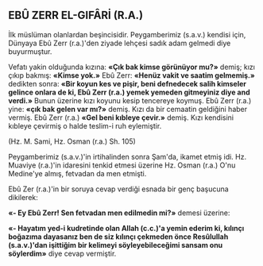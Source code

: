 ## EBÛ ZERR EL-GIFÂRİ (R.A.)

İlk müslüman olanlardan beşincisidir. Pey­gamberimiz (s.a.v.) kendisi için, Dünyaya Ebû Zerr (r.a.)'den ziyade lehçesi sadık adam gel­medi diye buyurmuştur.

Vefatı yakin olduğunda kızına: **«Çık bak kimse görünüyor mu?»** demiş; kızı çıkıp bak­mış: **«Kimse yok.»** Ebû Zerr: **«Henüz vakit ve saatim gelmemiş.»** dedikten sonra: **«Bir koyun kes ve pişir, beni defnedecek salih kimseler ge­lince onlara de ki, Ebû Zerr (r.a.) yemek yemeden gitmeyiniz diye and verdi.»** Bunun üzerine kızı ko­yunu kesip tencereye koymuş. Ebû Zerr (r.a.) yine: **«çık bak gelen var mı?»** demiş. Kızı da bir cemaatin geldiğini haber vermiş. Ebû Zerr (r.a.) **«Gel beni kıbleye çevir.»** demiş. Kızı kendisini kıbleye çevirmiş o halde teslim-i ruh eylemiştir.

(Hz. M. Sami, Hz. Osman (r.a.) Sh. 105)

Peygamberimiz (s.a.v.)'in irtihalinden sonra Şam'da, ikamet etmiş idi. Hz. Muaviye (r.a.)'in idaresini tenkid etmesi üzerine Hz. Osman (r.a.) O'nu Medine'ye almış, fetvadan da men etmiş­ti.

Ebû Zer (r.a.)'in bir soruya cevap verdiği esnada bir genç başucuna dikilerek:

**«- Ey Ebû Zerr! Sen fetvadan men edilme­din mi?»** demesi üzerine:

**«- Hayatım yed-i kudretinde olan Allah (c.c.)'a yemin ederim ki, kılınçı boğazıma dayasanız ben de siz kılınçı çekmeden önce Resûlullah (s.a.v.)'dan işittiğim bir kelimeyi söyleyebileceğimi sansam onu söylerdim»** diye ce­vap vermiştir.
